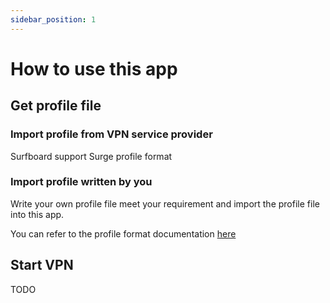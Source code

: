```yaml
---
sidebar_position: 1
---
```


# How to use this app

## Get profile file

### Import profile from VPN service provider

Surfboard support Surge profile format

### Import profile written by you

Write your own profile file meet your requirement and import the profile file into this app. 

You can refer to the profile format documentation [here](/docs/profile-format/overview)

## Start VPN

TODO